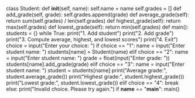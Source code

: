 class Student:
    def __init__(self, name):
        self.name = name
        self.grades = []
    def add_grade(self, grade):
        self.grades.append(grade)
    def average_grade(self):
        return sum(self.grades) / len(self.grades)
    def highest_grade(self):
        return max(self.grades)
    def lowest_grade(self):
        return min(self.grades)
def main():
    students = {}
    while True:
        print("1. Add student")
        print("2. Add grade")
        print("3. Compute average, highest, and lowest scores")
        print("4. Exit")
        choice = input("Enter your choice: ")
        if choice == "1":
            name = input("Enter student name: ")
            students[name] = Student(name)
        elif choice == "2":
            name = input("Enter student name: ")
            grade = float(input("Enter grade: "))
            students[name].add_grade(grade)
        elif choice == "3":
            name = input("Enter student name: ")
            student = students[name]
            print("Average grade:", student.average_grade())
            print("Highest grade:", student.highest_grade())
            print("Lowest grade:", student.lowest_grade())
        elif choice == "4":
            break
        else:
            print("Invalid choice. Please try again.")
if __name__ == "__main__":
    main()
